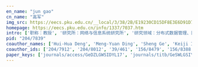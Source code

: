 ```yaml
---
en_name: "jun gao"
cn_name: "高军"
img_src: https://eecs.pku.edu.cn/__local/3/38/2B/E19230CD15DF8E3E6D91D74E7AC_59B2E331_1EF5.jpg?e=.jpg
homepage: https://eecs.pku.edu.cn/info/1337/7037.htm
intro: ['职称：教授', '研究所：网络与信息系统研究所', '研究领域：分布式数据管理、图数据分析和学习\r\n ', '办公电话：86-10-6275 5825', '电子邮件：gaojun@pku.edu.cn', '个人主页： ']
pid: "204/7839"
coauthor_names: ['Hui-Hua Deng', 'Meng-Yuan Ding', 'Sheng Ge', 'Keiji Iramina', 'Yue Leng', 'Pan Lin', 'Hui Liu', 'Yanhua Shi', 'Gao-Peng Sun', 'Haixian Wang', 'Ruimin Wang', 'Yuankui Yang', 'Zheng Zhang', 'Wengming Zheng', 'Wenming Zheng']
coauthor_ids: ['204/7912', '204/8012', '39/461', '156/8479', '156/8388', '01/192', '93/4010', '141/9132', '204/8000', '44/6389', '07/7449', '156/8444', '181/2621', '215/7883', '64/2253']
paper_keys: ['journals/access/GeDZLGWSIDYL17', 'journals/titb/GeSWLGSIYLWZ18']
---
```

